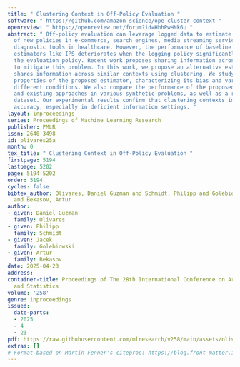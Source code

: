 ```yaml
---
title: " Clustering Context in Off-Policy Evaluation "
software: " https://github.com/amazon-science/ope-cluster-context "
openreview: " https://openreview.net/forum?id=HhhPwHNk6u "
abstract: " Off-policy evaluation can leverage logged data to estimate the effectiveness
  of new policies in e-commerce, search engines, media streaming services, or automatic
  diagnostic tools in healthcare. However, the performance of baseline off-policy
  estimators like IPS deteriorates when the logging policy significantly differs from
  the evaluation policy. Recent work proposes sharing information across similar actions
  to mitigate this problem. In this work, we propose an alternative estimator that
  shares information across similar contexts using clustering. We study the theoretical
  properties of the proposed estimator, characterizing its bias and variance under
  different conditions. We also compare the performance of the proposed estimator
  and existing approaches in various synthetic problems, as well as a real-world recommendation
  dataset. Our experimental results confirm that clustering contexts improves estimation
  accuracy, especially in deficient information settings. "
layout: inproceedings
series: Proceedings of Machine Learning Research
publisher: PMLR
issn: 2640-3498
id: olivares25a
month: 0
tex_title: " Clustering Context in Off-Policy Evaluation "
firstpage: 5194
lastpage: 5202
page: 5194-5202
order: 5194
cycles: false
bibtex_author: Olivares, Daniel Guzman and Schmidt, Philipp and Golebiowski, Jacek
  and Bekasov, Artur
author:
- given: Daniel Guzman
  family: Olivares
- given: Philipp
  family: Schmidt
- given: Jacek
  family: Golebiowski
- given: Artur
  family: Bekasov
date: 2025-04-23
address:
container-title: Proceedings of The 28th International Conference on Artificial Intelligence
  and Statistics
volume: '258'
genre: inproceedings
issued:
  date-parts:
  - 2025
  - 4
  - 23
pdf: https://raw.githubusercontent.com/mlresearch/v258/main/assets/olivares25a/olivares25a.pdf
extras: []
# Format based on Martin Fenner's citeproc: https://blog.front-matter.io/posts/citeproc-yaml-for-bibliographies/
---
```

